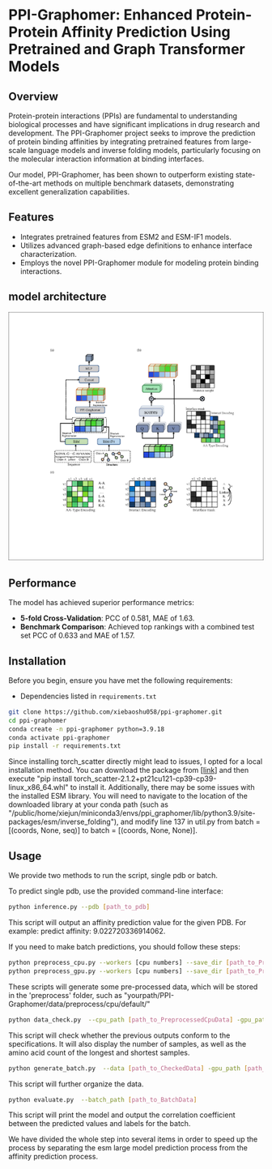 # PPI-Graphomer: Enhanced Protein-Protein Affinity Prediction Using Pretrained and Graph Transformer Models

## Overview
Protein-protein interactions (PPIs) are fundamental to understanding biological processes and have significant implications in drug research and development. The PPI-Graphomer project seeks to improve the prediction of protein binding affinities by integrating pretrained features from large-scale language models and inverse folding models, particularly focusing on the molecular interaction information at binding interfaces.

Our model, PPI-Graphomer, has been shown to outperform existing state-of-the-art methods on multiple benchmark datasets, demonstrating excellent generalization capabilities.

## Features
- Integrates pretrained features from ESM2 and ESM-IF1 models.
- Utilizes advanced graph-based edge definitions to enhance interface characterization.
- Employs the novel PPI-Graphomer module for modeling protein binding interactions.
## model architecture
![Alt text](model.png)

## Performance
The model has achieved superior performance metrics:
- **5-fold Cross-Validation**: PCC of 0.581, MAE of 1.63.
- **Benchmark Comparison**: Achieved top rankings with a combined test set PCC of 0.633 and MAE of 1.57.

## Installation

Before you begin, ensure you have met the following requirements:
- Dependencies listed in `requirements.txt`

```bash
git clone https://github.com/xiebaoshu058/ppi-graphomer.git
cd ppi-graphomer
conda create -n ppi-graphomer python=3.9.18
conda activate ppi-graphomer
pip install -r requirements.txt
```
Since installing torch_scatter directly might lead to issues, I opted for a local installation method. 
You can download the package from [[link](https://data.pyg.org/whl/torch-2.1.0%2Bcu121/torch_scatter-2.1.2%2Bpt21cu121-cp39-cp39-linux_x86_64.whl)] and then execute "pip install torch_scatter-2.1.2+pt21cu121-cp39-cp39-linux_x86_64.whl" to install it.
Additionally, there may be some issues with the installed ESM library. You will need to navigate to the location of the downloaded library at your conda path (such as "/public/home/xiejun/miniconda3/envs/ppi_graphomer/lib/python3.9/site-packages/esm/inverse_folding"), and modify line 137 in util.py from batch = [(coords, None, seq)] to batch = [(coords, None, None)].

## Usage
We provide two methods to run the script, single pdb or batch.

To predict single pdb, use the provided command-line interface:

```bash
python inference.py --pdb [path_to_pdb]
```
This script will output an affinity prediction value for the given PDB. For example: predict affinity: 9.022720336914062.

If you need to make batch predictions, you should follow these steps:

```bash
python preprocess_cpu.py --workers [cpu numbers] --save_dir [path_to_PreprocessedCpuData] --pdb_folder [path_to_pdbs]
python preprocess_gpu.py --workers [cpu numbers] --save_dir [path_to_PreprocessedGpuData] --pdb_folder [path_to_pdbs]
```
These scripts will generate some pre-processed data, which will be stored in the 'preprocess' folder, such as "yourpath/PPI-Graphomer/data/preprocess/cpu/default/"
```bash
python data_check.py  --cpu_path [path_to_PreprocessedCpuData] -gpu_path [path_to_PreprocessedGpuData] --save_folder [path_to_CheckedData]
```
This script will check whether the previous outputs conform to the specifications. It will also display the number of samples, as well as the amino acid count of the longest and shortest samples.
```bash
python generate_batch.py  --data [path_to_CheckedData] -gpu_path [path_to_PreprocessedGpuData] --batch_path [path_to_BatchData]
```
This script will further organize the data.
```bash
python evaluate.py  --batch_path [path_to_BatchData]
```
This script will print the model and output the correlation coefficient between the predicted values and labels for the batch.

We have divided the whole step into several items in order to speed up the process by separating the esm large model prediction process from the affinity prediction process.

